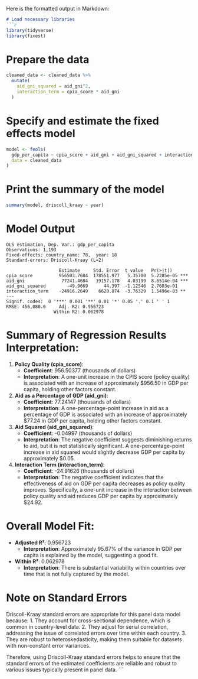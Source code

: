 Here is the formatted output in Markdown:

``` markdown
# Load necessary libraries
```r
library(tidyverse)
library(fixest)
```

# Prepare the data

``` r
cleaned_data <- cleaned_data %>%
  mutate(
    aid_gni_squared = aid_gni^2,
    interaction_term = cpia_score * aid_gni
  )
```

# Specify and estimate the fixed effects model

``` r
model <- feols(
  gdp_per_capita ~ cpia_score + aid_gni + aid_gni_squared + interaction_term | country_name + year,
  data = cleaned_data
)
```

# Print the summary of the model

``` r
summary(model, driscoll_kraay ~ year)
```

# Model Output

```         
OLS estimation, Dep. Var.: gdp_per_capita
Observations: 1,193
Fixed-effects: country_name: 78,  year: 18
Standard-errors: Driscoll-Kraay (L=2) 

                    Estimate     Std. Error  t value   Pr(>|t|)    
cpia_score          956503.7684  178551.977   5.35700  5.2285e-05 ***
aid_gni              77241.4684   19157.178   4.03199  8.6514e-04 ***
aid_gni_squared        -49.9669      44.397  -1.12546  2.7603e-01    
interaction_term    -24916.2649    6620.874  -3.76329  1.5496e-03 ** 
---
Signif. codes:  0 '***' 0.001 '**' 0.01 '*' 0.05 '.' 0.1 ' ' 1
RMSE: 456,080.6     Adj. R2: 0.956723
                  Within R2: 0.062978
```

# Summary of Regression Results Interpretation:

1.  **Policy Quality (cpia_score)**:
    -   **Coefficient**: 956.50377 (thousands of dollars)
    -   **Interpretation**: A one-unit increase in the CPIS score (policy quality) is associated with an increase of approximately \$956.50 in GDP per capita, holding other factors constant.
2.  **Aid as a Percentage of GDP (aid_gni)**:
    -   **Coefficient**: 77.24147 (thousands of dollars)
    -   **Interpretation**: A one-percentage-point increase in aid as a percentage of GDP is associated with an increase of approximately \$77.24 in GDP per capita, holding other factors constant.
3.  **Aid Squared (aid_gni_squared)**:
    -   **Coefficient**: -0.04997 (thousands of dollars)
    -   **Interpretation**: The negative coefficient suggests diminishing returns to aid, but it is not statistically significant. A one-percentage-point increase in aid squared would slightly decrease GDP per capita by approximately \$0.05.
4.  **Interaction Term (interaction_term)**:
    -   **Coefficient**: -24.91626 (thousands of dollars)
    -   **Interpretation**: The negative coefficient indicates that the effectiveness of aid on GDP per capita decreases as policy quality improves. Specifically, a one-unit increase in the interaction between policy quality and aid reduces GDP per capita by approximately \$24.92.

# Overall Model Fit:

-   **Adjusted R²**: 0.956723
    -   **Interpretation**: Approximately 95.67% of the variance in GDP per capita is explained by the model, suggesting a good fit.
-   **Within R²**: 0.062978
    -   **Interpretation**: There is substantial variability within countries over time that is not fully captured by the model.

# Note on Standard Errors

Driscoll-Kraay standard errors are appropriate for this panel data model because: 1. They account for cross-sectional dependence, which is common in country-level data. 2. They adjust for serial correlation, addressing the issue of correlated errors over time within each country. 3. They are robust to heteroskedasticity, making them suitable for datasets with non-constant error variances.

Therefore, using Driscoll-Kraay standard errors helps to ensure that the standard errors of the estimated coefficients are reliable and robust to various issues typically present in panel data. \`\`\`
